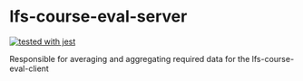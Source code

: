 # lfs-course-eval-server
[![tested with jest](https://img.shields.io/badge/tested_with-jest-99424f.svg)](https://github.com/facebook/jest)

Responsible for averaging and aggregating required data for the lfs-course-eval-client
